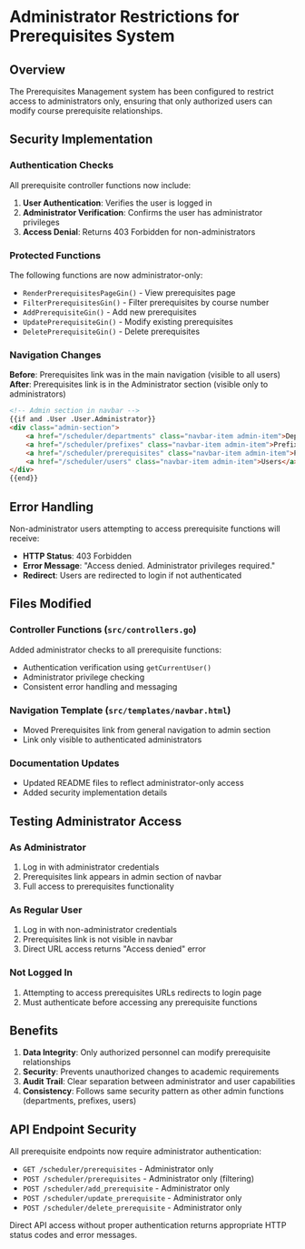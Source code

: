 # Administrator Restrictions for Prerequisites System

## Overview

The Prerequisites Management system has been configured to restrict access to administrators only, ensuring that only authorized users can modify course prerequisite relationships.

## Security Implementation

### Authentication Checks
All prerequisite controller functions now include:

1. **User Authentication**: Verifies the user is logged in
2. **Administrator Verification**: Confirms the user has administrator privileges
3. **Access Denial**: Returns 403 Forbidden for non-administrators

### Protected Functions

The following functions are now administrator-only:

- `RenderPrerequisitesPageGin()` - View prerequisites page
- `FilterPrerequisitesGin()` - Filter prerequisites by course number
- `AddPrerequisiteGin()` - Add new prerequisites
- `UpdatePrerequisiteGin()` - Modify existing prerequisites
- `DeletePrerequisiteGin()` - Delete prerequisites

### Navigation Changes

**Before**: Prerequisites link was in the main navigation (visible to all users)
**After**: Prerequisites link is in the Administrator section (visible only to administrators)

```html
<!-- Admin section in navbar -->
{{if and .User .User.Administrator}}
<div class="admin-section">
    <a href="/scheduler/departments" class="navbar-item admin-item">Departments</a>
    <a href="/scheduler/prefixes" class="navbar-item admin-item">Prefixes</a>
    <a href="/scheduler/prerequisites" class="navbar-item admin-item">Prerequisites</a>
    <a href="/scheduler/users" class="navbar-item admin-item">Users</a>
</div>
{{end}}
```

## Error Handling

Non-administrator users attempting to access prerequisite functions will receive:

- **HTTP Status**: 403 Forbidden
- **Error Message**: "Access denied. Administrator privileges required."
- **Redirect**: Users are redirected to login if not authenticated

## Files Modified

### Controller Functions (`src/controllers.go`)
Added administrator checks to all prerequisite functions:
- Authentication verification using `getCurrentUser()`
- Administrator privilege checking
- Consistent error handling and messaging

### Navigation Template (`src/templates/navbar.html`)
- Moved Prerequisites link from general navigation to admin section
- Link only visible to authenticated administrators

### Documentation Updates
- Updated README files to reflect administrator-only access
- Added security implementation details

## Testing Administrator Access

### As Administrator
1. Log in with administrator credentials
2. Prerequisites link appears in admin section of navbar
3. Full access to prerequisites functionality

### As Regular User
1. Log in with non-administrator credentials
2. Prerequisites link is not visible in navbar
3. Direct URL access returns "Access denied" error

### Not Logged In
1. Attempting to access prerequisites URLs redirects to login page
2. Must authenticate before accessing any prerequisite functions

## Benefits

1. **Data Integrity**: Only authorized personnel can modify prerequisite relationships
2. **Security**: Prevents unauthorized changes to academic requirements
3. **Audit Trail**: Clear separation between administrator and user capabilities
4. **Consistency**: Follows same security pattern as other admin functions (departments, prefixes, users)

## API Endpoint Security

All prerequisite endpoints now require administrator authentication:

- `GET /scheduler/prerequisites` - Administrator only
- `POST /scheduler/prerequisites` - Administrator only (filtering)
- `POST /scheduler/add_prerequisite` - Administrator only
- `POST /scheduler/update_prerequisite` - Administrator only
- `POST /scheduler/delete_prerequisite` - Administrator only

Direct API access without proper authentication returns appropriate HTTP status codes and error messages.
